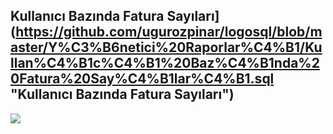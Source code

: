 ## Kullanıcı Bazında Fatura Sayıları](https://github.com/ugurozpinar/logosql/blob/master/Y%C3%B6netici%20Raporlar%C4%B1/Kullan%C4%B1c%C4%B1%20Baz%C4%B1nda%20Fatura%20Say%C4%B1lar%C4%B1.sql "Kullanıcı Bazında Fatura Sayıları")
![](https://github.com/ugurozpinar/logosql/blob/master/Screenshots/KullaniciBazindaFaturaSayilari.png?raw=true)

